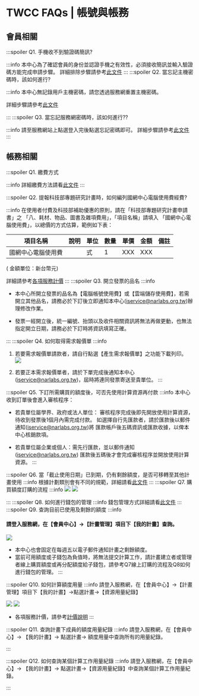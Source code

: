 # TWCC FAQs | 帳號與帳務

## 會員相關

:::spoiler Q1. 手機收不到驗證碼簡訊?

:::info
本中心為了確認會員的身份並認證手機之有效性，必須接收簡訊並輸入驗證碼方能完成申請步驟。
詳細排除步驟請參考[<ins>此文件<ins>](https://man.twcc.ai/@twccdocs/S1xOekc5P)
:::
:::spoiler Q2. 當忘記主機密碼時，該如何進行?

:::info
本中心無記錄用戶主機密碼，請您透過服務網重置主機密碼。

詳細步驟請參考[<ins>此文件<ins>](https://man.twcc.ai/@twccdocs/ryyUbyc9v)


:::
:::spoiler Q3. 當忘記服務網密碼時，該如何進行??

:::info
請至服務網站上點選登入完後點選忘記密碼即可。
詳細步驟請參考[<ins>此文件<ins>](https://man.twcc.ai/@twccdocs/BJQGzyc9w)
:::

## 帳務相關
:::spoiler Q1. 繳費方式

:::info
詳細繳費方法請看[<ins>此文件<ins>](https://man.twcc.ai/@twccdocs/Hka6f1qcP)
:::

:::spoiler Q2. 提報科技部專題研究計畫時，如何編列國網中心電腦使用費經費?

:::info
在使用者付費及科技部補助優惠的原則，請在「科技部專題研究計畫申請書」之
「八、耗材、物品、圖書及雜項費用」，「項目名稱」請填入
「國網中心電腦使用費」，以總價的方式估算，範例如下表：

 | 項目名稱           | 說明   | 單位   | 數量 | 單價 | 金額 | 備註 |
|--------------------|--------|--------|------|------|------|------|
| 國網中心電腦使用費 |        | 式     | 1    | XXX  | XXX  |      |  

( 金額單位：新台幣元)

詳細請參考[各項服務計價](https://www.twcc.ai/doc?page=price&euqinu=true)
:::
:::spoiler Q3. 開立發票的品名
:::info
- 本中心所開立發票的品名為【電腦帳號使用費】或【雲端儲存使用費】，若需開立其他品名，請務必於下訂後立即通知本中心(iservice@narlabs.org.tw)辦理修改作業。

- 發票一經開立後，統一編號、抬頭以及收件相關資訊將無法再做更動，也無法指定開立日期，請務必於下訂時將資訊填寫正確。

:::
:::spoiler Q4. 如何取得需求報價單
:::info
1. 若要需求報價單請款者，請自行點選【產生需求報價單】之功能下載列印。
![](https://cos.twcc.ai/SYS-MANUAL/uploads/upload_c0d6631c4497a8d1e8bb63aa888a838c.png)

2. 若要正本需求報價單者，請於下單完成後通知本中心(iservice@narlabs.org.tw)，屆時將連同發票寄送至貴單位。
:::

:::spoiler Q5. 下訂所需購買的額度後，可否先使用計算資源再付款
:::info
本中心收到訂單後會進入審核程序：

- 若貴單位屬學界、政府或法人單位：
  審核程序完成後即先開放使用計算資源，待收到發票後1個月內需完成付款。
  如選擇自行先匯款者，請於匯款後以郵件通知(iservice@narlabs.org.tw)將
  匯款帳戶後五碼資訊或匯款收據，以俾本中心核銷款項。

- 若貴單位屬企業或個人：需先行匯款，並以郵件通知(iservice@narlabs.org.tw)
  匯款後五碼後才會完成審核程序並開放使用計算資源。
:::

:::spoiler Q6. 當「截止使用日期」已到期，仍有剩餘額度，是否可移轉至其他計畫使用
:::info
根據計劃類別會有不同的規範，詳細請看[<ins>此文件<ins>](https://man.twcc.ai/@twccdocs/HyyU7Jc5v)
:::
:::spoiler Q7. 購買額度訂購的流程
:::info
![](https://cos.twcc.ai/SYS-MANUAL/uploads/upload_506137fd6e67a4951e722b52ec2a13e5.png)
![](https://cos.twcc.ai/SYS-MANUAL/uploads/upload_8a3805a5a052e1eaebc27f88f6d71b0f.png)


:::
:::spoiler Q8. 如何進行錢包的管理
:::info
錢包管理方式詳細請看[<ins>此文件<ins>](https://man.twcc.ai/@twccdocs/HyG3Eyc9P)
:::
:::spoiler Q9. 查詢目前已使用及剩餘的額度
:::info
#### 請登入服務網，在【會員中心】->【計畫管理】項目下【我的計畫】查詢。
![](https://cos.twcc.ai/SYS-MANUAL/uploads/upload_78c945d7a7b4c269b412cdab2ac4bb73.png)

- 本中心也會固定在每週五以電子郵件通知計畫之剩餘額度。
- 當前可用額度或子錢包為負值時，將無法提交計算工作，請計畫建立者或管理者線上購買額度或再分配額度給子錢包，請參考Q7線上訂購的流程及Q8如何進行錢包的管理。
:::

:::spoiler Q10. 如何計算額度用量
:::info
請登入服務網，在【會員中心】->【計畫管理】項目下【我的計畫】->點選計畫->【資源用量紀錄】

![](https://cos.twcc.ai/SYS-MANUAL/uploads/upload_166c1125c0c575d9a9b4e7c12210ca4b.png)
![](https://cos.twcc.ai/SYS-MANUAL/uploads/upload_73872c1638605c62ba2f75eafe779d17.png)

- 各項服務計價，請參考[計價說明](https://www.twcc.ai/doc?page=price&euqinu=true)
:::

:::spoiler Q11. 查詢計畫下成員的額度用量紀錄
:::info
請登入服務網，在【會員中心】-> 【我的計畫】-> 點選計畫-> 額度用量中查詢所有的用量紀錄。

:::

:::spoiler Q12. 如何查詢某個計算工作用量紀錄
:::info
請登入服務網，在【會員中心】-> 【我的計畫】-> 點選計畫->【資源用量紀錄】中查詢某個計算工作用量紀錄。

:::
